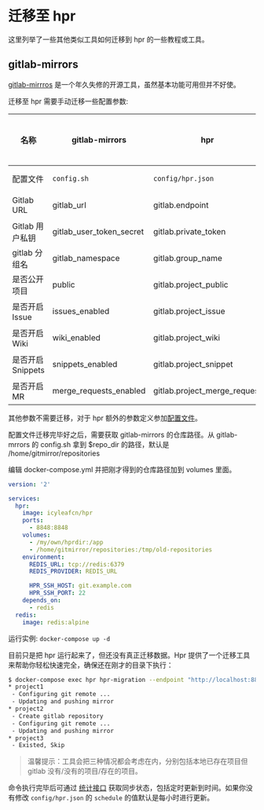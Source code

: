 # 迁移至 hpr

这里列举了一些其他类似工具如何迁移到 hpr 的一些教程或工具。

## gitlab-mirrors

[gitlab-mirrros](https://github.com/samrocketman/gitlab-mirrors) 是一个年久失修的开源工具，虽然基本功能可用但并不好使。

迁移至 hpr 需要手动迁移一些配置参数:

名称 | gitlab-mirrors | hpr | 是否可选
---|---|---|---
配置文件 | `config.sh` | `config/hpr.json` | **必须**
Gitlab URL | gitlab_url | gitlab.endpoint | **必须**
Gitlab 用户私钥 | gitlab_user_token_secret | gitlab.private_token | **必须**
gitlab 分组名 | gitlab_namespace | gitlab.group_name | **必须**
是否公开项目 | public | gitlab.project_public | 可选
是否开启 Issue | issues_enabled | gitlab.project_issue | 可选
是否开启 Wiki | wiki_enabled | gitlab.project_wiki | 可选
是否开启 Snippets | snippets_enabled | gitlab.project_snippet | 可选
是否开启 MR | merge_requests_enabled | gitlab.project_merge_request | 可选

其他参数不需要迁移，对于 hpr 额外的参数定义参加[配置文件](configuration.md)。

配置文件迁移完毕好之后，需要获取 gitlab-mirrors 的仓库路径。从 gitlab-mrrors 的 config.sh 拿到 $repo_dir 的路径，默认是 /home/gitmirror/repositories

编辑 docker-compose.yml 并把刚才得到的仓库路径加到 volumes 里面。

```yaml
version: '2'

services:
  hpr:
    image: icyleafcn/hpr
    ports:
      - 8848:8848
    volumes:
      - /my/own/hprdir:/app
      - /home/gitmirror/repositories:/tmp/old-repositories
    environment:
      REDIS_URL: tcp://redis:6379
      REDIS_PROVIDER: REDIS_URL

      HPR_SSH_HOST: git.example.com
      HPR_SSH_PORT: 22
    depends_on:
      - redis
  redis:
    image: redis:alpine
```

运行实例: `docker-compose up -d`

目前只是把 hpr 运行起来了，但还没有真正迁移数据。Hpr 提供了一个迁移工具来帮助你轻松快速完全，确保还在刚才的目录下执行：

```bash
$ docker-compose exec hpr hpr-migration --endpoint "http://localhost:8848" /tmp/old-repositories
* project1
 - Configuring git remote ...
 - Updating and pushing mirror
* project2
 - Create gitlab repository
 - Configuring git remote ...
 - Updating and pushing mirror
* project3
 - Existed, Skip
```

> 温馨提示：工具会把三种情况都会考虑在内，分别包括本地已存在项目但 gitlab 没有/没有的项目/存在的项目。

命令执行完毕后可通过 [统计接口](api.md#id=统计信息) 获取同步状态，包括定时更新到时间。如果你没有修改 `config/hpr.json` 的 `schedule` 的值默认是每小时进行更新。
